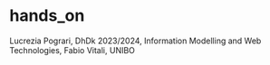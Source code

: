 # hands_on
Lucrezia Pograri, DhDk 2023/2024, Information Modelling and Web Technologies, Fabio Vitali, UNIBO
